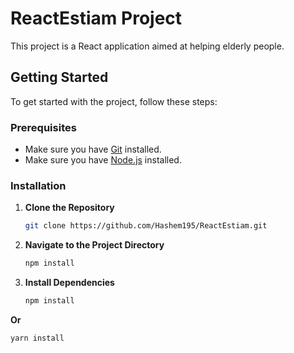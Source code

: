 # ReactEstiam Project

This project is a React application aimed at helping elderly people.

## Getting Started

To get started with the project, follow these steps:

### Prerequisites

- Make sure you have [Git](https://git-scm.com/downloads) installed.
- Make sure you have [Node.js](https://nodejs.org/) installed.

### Installation

1. **Clone the Repository**

   ```sh
   git clone https://github.com/Hashem195/ReactEstiam.git
2. **Navigate to the Project Directory**

    ```sh
    npm install
3. **Install Dependencies**
   ```sh
   npm install

**Or**
   ```sh
   yarn install

